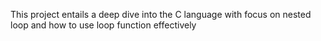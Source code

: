 This project entails a deep dive into the C language with focus on nested loop and how to use loop function effectively
